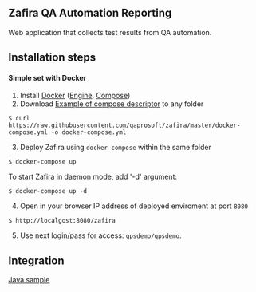 ## Zafira QA Automation Reporting

Web application that collects test results from QA automation.

## Installation steps

#### Simple set with Docker

1. Install [Docker](https://docs.docker.com/engine/installation/) ([Engine](https://docs.docker.com/engine/installation/), [Compose](https://docs.docker.com/compose/install/))
2. Download [Example of compose descriptor](https://raw.githubusercontent.com/qaprosoft/zafira/master/docker-compose.yml) to any folder

  ```Shell
  $ curl https://raw.githubusercontent.com/qaprosoft/zafira/master/docker-compose.yml -o docker-compose.yml
  ```
3. Deploy Zafira using `docker-compose` within the same folder

  ```Shell
  $ docker-compose up
  ```
To start Zafira in daemon mode, add '-d' argument:
  ```Shell
  $ docker-compose up -d
  ```  
4. Open in your browser IP address of deployed enviroment at port `8080`

  ```
  $ http://localgost:8080/zafira
  ```
5. Use next login/pass for access: `qpsdemo/qpsdemo`.


## Integration

[Java sample](https://github.com/qaprosoft/carina-demo)
